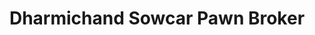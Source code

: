 ---
title: "Dharmichand Sowcar Pawn Broker"
url: /chennai/dharmichand-sowcar-pawn-broker/
shop: pawnbroker
---